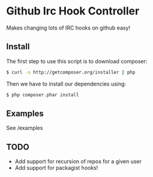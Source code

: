 Github Irc Hook Controller
==================

Makes changing lots of IRC hooks on github easy!

## Install

The first step to use this script is to download composer:

```bash
$ curl -s http://getcomposer.org/installer | php
```

Then we have to install our dependencies using:
```bash
$ php composer.phar install
```

## Examples

See /examples

## TODO

* Add support for recursion of repos for a given user
* Add support for packagist hooks!